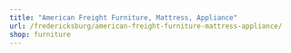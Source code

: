 ```yaml
---
title: "American Freight Furniture, Mattress, Appliance"
url: /fredericksburg/american-freight-furniture-mattress-appliance/
shop: furniture
---
```

